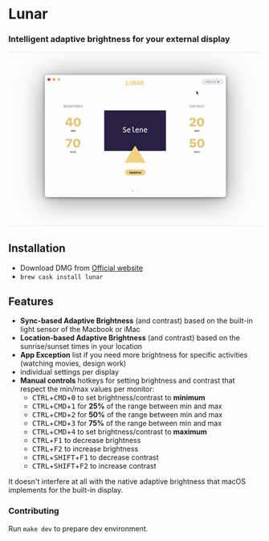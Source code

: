 # Lunar

### Intelligent adaptive brightness for your external display

![Demo](lunar.gif)

## Installation
- Download DMG from [Official website](https://lunar.fyi)
- `brew cask install lunar`

## Features
- **Sync-based Adaptive Brightness** (and contrast) based on the built-in light sensor of the Macbook or iMac
- **Location-based Adaptive Brightness** (and contrast) based on the sunrise/sunset times in your location
- **App Exception** list if you need more brightness for specific activities (watching movies, design work)
- individual settings per display
- **Manual controls** hotkeys for setting brightness and contrast that respect the min/max values per monitor:
    - <kbd>CTRL</kbd>+<kbd>CMD</kbd>+<kbd>0</kbd> to set brightness/contrast to **minimum**
    - <kbd>CTRL</kbd>+<kbd>CMD</kbd>+<kbd>1</kbd> for **25%** of the range between min and max
    - <kbd>CTRL</kbd>+<kbd>CMD</kbd>+<kbd>2</kbd> for **50%** of the range between min and max
    - <kbd>CTRL</kbd>+<kbd>CMD</kbd>+<kbd>3</kbd> for **75%** of the range between min and max
    - <kbd>CTRL</kbd>+<kbd>CMD</kbd>+<kbd>4</kbd> to set brightness/contrast to **maximum**
    - <kbd>CTRL</kbd>+<kbd>F1</kbd> to decrease brightness
    - <kbd>CTRL</kbd>+<kbd>F2</kbd> to increase brightness
    - <kbd>CTRL</kbd>+<kbd>SHIFT</kbd>+<kbd>F1</kbd> to decrease contrast
    - <kbd>CTRL</kbd>+<kbd>SHIFT</kbd>+<kbd>F2</kbd> to increase contrast

It doesn't interfere at all with the native adaptive brightness that macOS implements for the built-in display.

### Contributing
Run `make dev` to prepare dev environment.
